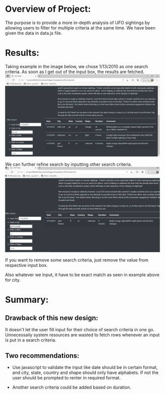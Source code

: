# Overview of Project: 
The purpose is to provide a more in-depth analysis of UFO sightings by allowing users to filter for multiple criteria at the same time. We have been given the data in data.js file.

# Results: 
Taking example in the image below, we chose 1/13/2010 as one search criteria. As soon as I get out of the input box, the results are fetched.
![date_search](https://github.com/Meghajain84/UFOs/blob/main/static/images/date_search.PNG)

We can further refine search by inputting other search criteria.
![date_city_search](https://github.com/Meghajain84/UFOs/blob/main/static/images/date_city.PNG)

If you want to remove some search criteria, just remove the value from respective input box.

Also whatever we input, it have to be exact match as seen in example above for city.

# Summary: 
## Drawback of this new design:
It doesn't let the user fill input for their choice of search criteria in one go. Unnecessaily system resources are wasted to fetch rows whenever an input is put in a search criteria.

## Two recommendations:
* Use javascript to validate the input like date should be in certain format, and city, state, country and shape should only have alphabets. If not the user should be prompted to renter in required format.

* Another search criteria could be added based on duration.
